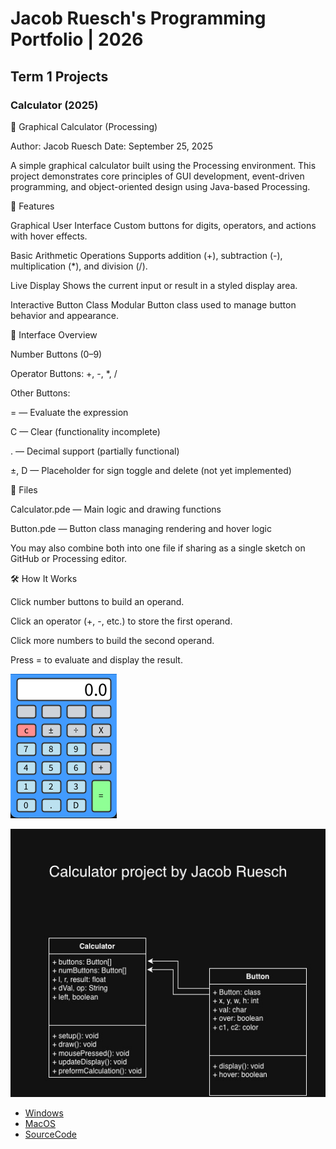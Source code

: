 # Jacob Ruesch's Programming Portfolio | 2026

## Term 1 Projects

### Calculator (2025)

🧮 Graphical Calculator (Processing)

Author: Jacob Ruesch
Date: September 25, 2025

A simple graphical calculator built using the Processing
 environment. This project demonstrates core principles of GUI development, event-driven programming, and object-oriented design using Java-based Processing.

🚀 Features

Graphical User Interface
Custom buttons for digits, operators, and actions with hover effects.

Basic Arithmetic Operations
Supports addition (+), subtraction (-), multiplication (*), and division (/).

Live Display
Shows the current input or result in a styled display area.

Interactive Button Class
Modular Button class used to manage button behavior and appearance.

🎨 Interface Overview

Number Buttons (0–9)

Operator Buttons: +, -, *, /

Other Buttons:

= — Evaluate the expression

C — Clear (functionality incomplete)

. — Decimal support (partially functional)

±, D — Placeholder for sign toggle and delete (not yet implemented)

📁 Files

Calculator.pde — Main logic and drawing functions

Button.pde — Button class managing rendering and hover logic

You may also combine both into one file if sharing as a single sketch on GitHub or Processing editor.

🛠️ How It Works

Click number buttons to build an operand.

Click an operator (+, -, etc.) to store the first operand.

Click more numbers to build the second operand.

Press = to evaluate and display the result.

![RunningCalculator](https://github.com/9730453/Portfolio/blob/main/images/Calc.png?raw=true)

![CalculatorUML](https://github.com/9730453/Portfolio/blob/main/images/calcUML.jpg)

* [Windows](https://github.com/9730453/Portfolio/blob/main/src/Calc/windows-amd64.zip)
* [MacOS](https://github.com/9730453/Portfolio/blob/main/src/Calc/macos-x86_64.zip)
* [SourceCode](https://github.com/9730453/Portfolio/blob/main/src/Calc/sourcecode.zip)
